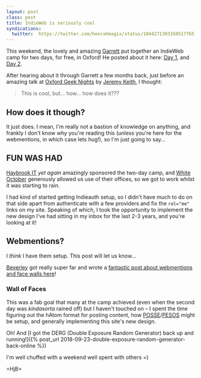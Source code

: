 ```yaml
---
layout: post
class: post
title: IndieWeb is seriously cool
syndications:
  twitter:  https://twitter.com/henrahmagix/status/1044271303350517765
---
```


This weekend, the lovely and amazing [Garrett](https://polytechnic.co.uk/blog/2018/09/indiewebcamp-oxford-day-1) put together an IndieWeb camp for two days, for free, in Oxford! He posted about it here: [Day 1](https://polytechnic.co.uk/blog/2018/09/indiewebcamp-oxford-day-1), and [Day 2](https://polytechnic.co.uk/blog/2018/09/indiewebcamp-oxford-day-2).

After hearing about it through Garrett a few months back, just before an amazing talk at [Oxford Geek Nights](http://oxford.geeknights.net/) by [Jeremy Keith](https://adactio.com/), I thought:

>This is cool, but... how... how does it???

## How does it though?

It just does. I mean, I'm really not a bastion of knowledge on anything, and frankly I don't know why you're reading this (unless you're here for the webmentions, in which case lets hug!), so I'm just going to say...

## FUN WAS HAD

[Haybrook IT](http://www.haybrook.co.uk/) _yet again_ amazingly sponsored the two-day camp, and [White October](https://www.whiteoctober.co.uk/) generously allowed us use of their offices, so we got to work whilst it was starting to rain.

I had kind of started getting Indieauth setup, so I didn't have much to do on that side apart from authenticate with a few providers and fix the `rel="me"` links on my site. Speaking of which, I took the opportunity to implement the new design I've had sitting in my inbox for the last 2-3 years, and you're looking at it!

## Webmentions?

I _think_ I have them setup. This post will let us know...

[Beverley](https://webdevbev.co.uk/) got really super far and wrote a [fantastic post about webmentions and face walls here](https://webdevbev.co.uk/blog/09-2018/2018-oxford-indie-web-camp.html)!

### Wall of Faces

This was a fab goal that many at the camp achieved (even when the second day was _kindasorta_ rained off) but I haven't touched on – I spent the time figuring out the hAtom format for posting content, how [POSSE](https://indieweb.org/POSSE)/[PESOS](https://indieweb.org/PESOS) might be setup, and generally implementing this site's new design.

Oh! And [I got the DERG (Double Exposure Random Generator) back up and running!]({% post_url 2018-09-23-double-exposure-random-generator-back-online %})

I'm well chuffed with a weekend well spent with others =)

=HjB=
